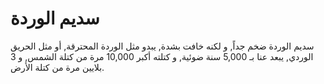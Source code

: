 # سديم الوردة

سديم الوردة ضخم جداً, و لكنه خافت بشدة, يبدو مثل الوردة المحترقة, أو مثل الحريق
الوردي, يبعد عنا بـ 5,000 سنة ضوئية, و كتلته أكبر 10,000 مرة من كتلة الشمس, و 3
بلايين مرة من كتلة الأرض.
